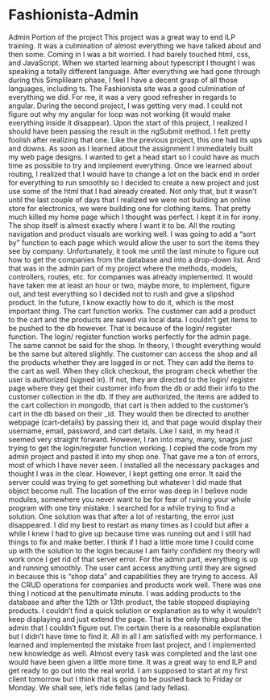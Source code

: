 # Fashionista-Admin
Admin Portion of the project
This project was a great way to end ILP training. It was a culmination of almost everything we have talked about and then some. Coming in I was a bit worried. I had barely touched html, css, and JavaScript. When we started learning about typescript I thought I was speaking a totally different language. After everything we had gone through during this Simplilearn phase, I feel I have a decent grasp of all those languages, including ts. The Fashionista site was a good culmination of everything we did. For me, it was a very good refresher in regards to angular. During the second project, I was getting very mad. I could not figure out why my angular for loop was not working (it would make everything inside it disappear). Upon the start of this project, I realized I should have been passing the result in the ngSubmit method. I felt pretty foolish after realizing that one. Like the previous project, this one had its ups and downs.
As soon as I learned about the assignment I immediately built my web page designs. I wanted to get a head start so I could have as much time as possible to try and implement everything. Once we learned about routing, I realized that I would have to change a lot on the back end in order for everything to run smoothly so I decided to create a new project and just use some of the html that I had already created. Not only that, but it wasn’t until the last couple of days that I realized we were not building an online store for electronics, we were building one for clothing items. That pretty much killed my home page which I thought was perfect. I kept it in for irony. 
The shop itself is almost exactly where I want it to be. All the routing navigation and product visuals are working well. I was going to add a “sort by” function to each page which would allow the user to sort the items they see by company. Unfortunately, it took me until the last minute to figure out how to get the companies from the database and into a drop-down list. And that was in the admin part of my project where the methods, models, controllers, routes, etc. for companies was already implemented. It would have taken me at least an hour or two, maybe more, to implement, figure out, and test everything so I decided not to rush and give a slipshod product. In the future, I know exactly how to do it, which is the most important thing. The cart function works. The customer can add a product to the cart and the products are saved via local data. I couldn’t get items to be pushed to the db however. That is because of the login/ register function.
The login/ register function works perfectly for the admin page. The same cannot be said for the shop. In theory, I thought everything would be the same but altered slightly. The customer can access the shop and all the products whether they are logged in or not. They can add the items to the cart as well. When they click checkout, the program check whether the user is authorized (signed in). If not, they are directed to the login/ register page where they get their customer info from the db or add their info to the customer collection in the db. If they are authorized, the items are added to the cart collection in mongodb, that cart is then added to the customer’s cart in the db based on their _id. They would then be directed to another webpage (cart-details) by passing their id, and that page would display their username, email, password, and cart details. Like I said, in my head it seemed very straight forward. However, I ran into many, many, snags just trying to get the login/register function working. I copied the code from my admin project and pasted it into my shop one. That gave me a ton of errors, most of which I have never seen. I installed all the necessary packages and thought I was in the clear. However, I kept getting one error. It said the server could was trying to get something but whatever I did made that object become null. The location of the error was deep in I believe node modules, somewhere you never want to be for fear of ruining your whole program with one tiny mistake. I searched for a while trying to find a solution. One solution was that after a lot of restarting, the error just disappeared. I did my best to restart as many times as I could but after a while I knew I had to give up because time was running out and I still had things to fix and make better. I think if I had a little more time I could come up with the solution to the login because I am fairly confident my theory will work once I get rid of that server error. 
For the admin part, everything is up and running smoothly. The user cant access anything until they are signed in because this is “shop data” and capabilities they are trying to access. All the CRUD operations for companies and products work well. There was one thing I noticed at the penultimate minute. I was adding products to the database and after the 12th or 13th product, the table stopped displaying products. I couldn’t find a quick solution or explanation as to why it wouldn’t keep displaying and just extend the page. That is the only thing about the admin that I couldn’t figure out. I’m certain there is a reasonable explanation but I didn’t have time to find it.
All in all I am satisfied with my performance. I learned and implemented the mistake from last project, and I implemented new knowledge as well. Almost every task was completed and the last one would have been given a little more time. It was a great way to end ILP and get ready to go out into the real world. I am supposed to start at my first client tomorrow but I think that is going to be pushed back to Friday or Monday. We shall see, let’s ride fellas (and lady fellas). 
	
